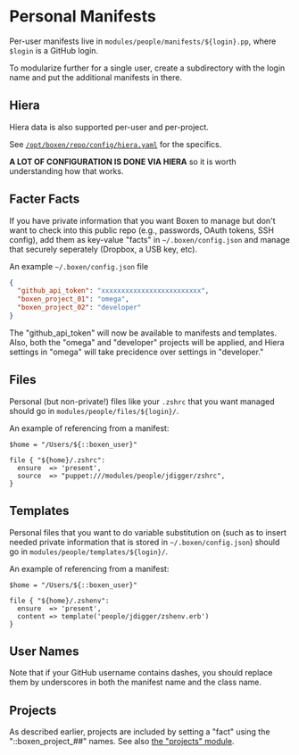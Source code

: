 # Personal Manifests

Per-user manifests live in `modules/people/manifests/${login}.pp`, where
`$login` is a GitHub login.

To modularize further for a single user, create a subdirectory with the
login name and put the additional manifests in there.


## Hiera

Hiera data is also supported per-user and per-project.

See [`/opt/boxen/repo/config/hiera.yaml`](../../config/hiera.yaml) for the specifics.

**A LOT OF CONFIGURATION IS DONE VIA HIERA** so it is worth understanding how that works.


## Facter Facts

If you have private information that you want Boxen to manage but don't want to
check into this public repo (e.g., passwords, OAuth tokens, SSH config), add them
as key-value "facts" in `~/.boxen/config.json` and manage that securely seperately
(Dropbox, a USB key, etc).

An example `~/.boxen/config.json` file
```json
{
  "github_api_token": "xxxxxxxxxxxxxxxxxxxxxxxxx",
  "boxen_project_01": "omega",
  "boxen_project_02": "developer"
}
```

The "github_api_token" will now be available to manifests and templates. Also, both the "omega" and "developer" projects will be applied, and Hiera settings in "omega" will take precidence over settings in "developer."


## Files

Personal (but non-private!) files like your `.zshrc` that you want managed should go in
`modules/people/files/${login}/`.

An example of referencing from a manifest:

```puppet
$home = "/Users/${::boxen_user}"

file { "${home}/.zshrc":
  ensure  => 'present',
  source  => "puppet:///modules/people/jdigger/zshrc",
}
```


## Templates

Personal files that you want to do variable substitution on (such as to insert needed private information that is stored in `~/.boxen/config.json`) should go in `modules/people/templates/${login}/`.

An example of referencing from a manifest:

```puppet
$home = "/Users/${::boxen_user}"

file { "${home}/.zshenv":
  ensure  => 'present',
  content => template('people/jdigger/zshenv.erb')
}
```


## User Names

Note that if your GitHub username contains dashes, you should replace them by underscores in both the manifest name and the class name.


## Projects

As described earlier, projects are included by setting a "fact" using the "::boxen_project_##" names. See also [the "projects" module](../projects/README.md).
